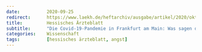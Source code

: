 ```yaml
---
date:          2020-09-25
redirect:      https://www.laekh.de/heftarchiv/ausgabe/artikel/2020/oktober-2020/die-covid-19-pandemie-in-frankfurt-am-main-was-sagen-die-daten
title:         Hessisches Ärzteblatt
subtitle:      "Die Covid-19-Pandemie in Frankfurt am Main: Was sagen die Daten?"
categories:    Wissenschaft
tags:          [hessisches ärzteblatt, angst]
---
```

